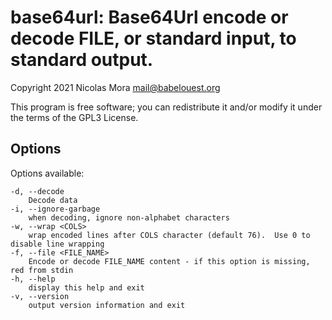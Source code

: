 # base64url: Base64Url encode or decode FILE, or standard input, to standard output.

Copyright 2021 Nicolas Mora <mail@babelouest.org>

This program is free software; you can redistribute it and/or modify it under the terms of the GPL3 License.

## Options

Options available:

```shell
-d, --decode
	Decode data
-i, --ignore-garbage
	when decoding, ignore non-alphabet characters
-w, --wrap <COLS>
	wrap encoded lines after COLS character (default 76).  Use 0 to disable line wrapping
-f, --file <FILE_NAME>
	Encode or decode FILE_NAME content - if this option is missing, red from stdin
-h, --help
	display this help and exit
-v, --version
	output version information and exit
```
